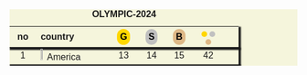 <!DOCTYPE html>
<html lang="en">
<head>
    <meta charset="UTF-8">
    <meta name="viewport" content="width=device-width, initial-scale=1.0">
    <title>Table</title>
    <link rel="stylesheet" href="../node_modules/bootstrap-icons/font/bootstrap-icons.css">
    <style>
        .gold{
            background-color: gold;
            border-radius: 180px;
            color: black;
            display: inline-block;
            padding: 5px;
            align-content: center;
        }
        .silver{
            background-color: silver;
            color: black;
            border-radius: 180px;
            display: inline-block;
            padding: 5px;
        }
        .bronze{
            background-color: burlywood;
            color: black;
            border-radius: 180px;
            display: inline-block;
            padding: 5px;
        }
        .g{
            background-color: gold;
            width: 10px;
            height: 10px;
            border-radius: 180px;
            display: inline-block;
        }
        .s{
            background-color: silver;
            width: 10px;
            height: 10px;
            border-radius: 180px;
            display: inline-block;
        }
        .b{
            background-color: burlywood;
            width: 10px;
            height: 10px;
            border-radius: 180px;
            display: inline-block;
        }
       table{
            align-items: center;
            background-color: beige;
            font-family:Arial, Helvetica, sans-serif;
        }
        tr{
            box-shadow: 2px 2px 2px 2px;
        }
        .heading{
            font-family: Arial, Helvetica, sans-serif;
            font-weight: bold;
        }
    </style>
</head>
<body>
    <table border="0" width="100%" height="100px" cellpadding="5px" align="center" cellspacing="5px">
        <caption class="heading">OLYMPIC-2024</caption> 
        <colgroup span="2"></colgroup>  
        <thread >
            <tr align="center">
            <th>no</th>
            <th align="left">country</th>
            <th><span class="gold">G</span></th>
            <th><span class="silver">S</span></th>
            <th><span class="bronze">B</span></th>
            <th><span class="g"></span> <span class="s"></span><br> <span class="b"></span></th>
            <th>&nbsp;</th>
            </tr>
        </thread> 
        <tbody>
            <tr align="center">
                <td>1</td>
                <td align="left"><span><img src="./images/america.JPG" width="10%">America</span></td>
                <td>13</td>
                <td>14</td>
                <td>15</td>
                <td>42</td>
                <td class="bi bi-plus-square"></td>
            </tr>
            <tr align="center">
                <td>2</td>
                <td align="left"><span><img src="./images/china.JPG" width="10%">China</span></td>
                <td>13</td>
                <td>14</td>
                <td>15</td>
                <td>42</td>
                <td class="bi bi-plus-square"></td>
            </tr>
            <tr align="center">
                <td>3</td>
                <td align="left"><span><img src="./images/australia.JPG" width="10%">Australia</span></td>
                <td>13</td>
                <td>14</td>
                <td>15</td>
                <td>42</td>
                <td class="bi bi-plus-square"></td>
            </tr>
            <tr align="center">
                <td>4</td>
                <td align="left"><span><img src="./images/britain.JPG" width="10%">britain</span></td>
                <td>13</td>
                <td>14</td>
                <td>15</td>
                <td>42</td>
                <td class="bi bi-plus-square"></td>
            </tr>
            <tr align="center">
                <td>5</td>
                <td align="left"><span><img src="./images/france.JPG" width="10%">France</span></td>
                <td>13</td>
                <td>14</td>
                <td>15</td>
                <td>42</td>
                <td class="bi bi-plus-square"></td>
            </tr>
            <tr align="center">
                <td>6</td>
                <td align="left"><span><img src="./images/italy.JPG" width="10%">Italy</span></td>
                <td>13</td>
                <td>14</td>
                <td>15</td>
                <td>42</td>
                <td class="bi bi-plus-square"></td>
            </tr>
            <tr align="center">
                <td>7</td>
                <td align="left"><span><img src="./images/japan.JPG" width="10%">Japan</span></td>
                <td>13</td>
                <td>14</td>
                <td>15</td>
                <td>42</td>
                <td class="bi bi-plus-square"></td>
            </tr>
        </tbody>
        <tfoot>
            <tr  valign="center">
                <td colspan="7">
                     Last updated:August 5, 2024 at 09:44 (your local time)
                    <br>
                    Does not include medals won by AIN.
                </td>
            </tr>
        </tfoot>
    </table>
</body>
</html>
